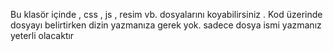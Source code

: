 Bu klasör içinde , css , js , resim vb. dosyalarını koyabilirsiniz . Kod üzerinde dosyayı belirtirken dizin yazmanıza gerek yok. 
sadece dosya ismi yazmanız yeterli olacaktır
